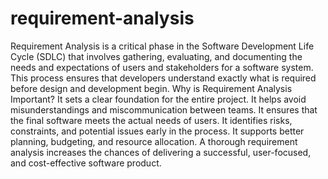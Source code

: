 # requirement-analysis
Requirement Analysis is a critical phase in the Software Development Life Cycle (SDLC) that involves gathering, evaluating, and documenting the needs and expectations of users and stakeholders for a software system. This process ensures that developers understand exactly what is required before design and development begin.
Why is Requirement Analysis Important?
It sets a clear foundation for the entire project.
It helps avoid misunderstandings and miscommunication between teams.
It ensures that the final software meets the actual needs of users.
It identifies risks, constraints, and potential issues early in the process.
It supports better planning, budgeting, and resource allocation.
A thorough requirement analysis increases the chances of delivering a successful, user-focused, and cost-effective software product.
